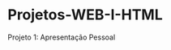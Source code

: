 # Projetos-WEB-I-HTML
Projeto 1: Apresentação Pessoal <head> <title> <body> <header> <footer> <section> <nav> <ul> <li>.
Projeto 2: Portfólio de Imagens <head> <title> <body> <img> <figure> <figcaption>.
Projeto 3: Página de Receitas 
Projeto 4: Site Pessoal
Projeto 5: Tabela de Notas
Projeto 6: Roteiro de Viagens
Projeto 7: Cadastro de Usuário
